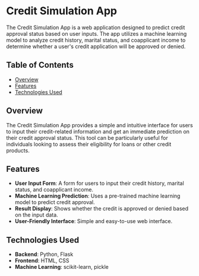 
# Credit Simulation App

The Credit Simulation App is a web application designed to predict credit approval status based on user inputs. The app utilizes a machine learning model to analyze credit history, marital status, and coapplicant income to determine whether a user's credit application will be approved or denied.

## Table of Contents

- [Overview](#overview)
- [Features](#features)
- [Technologies Used](#technologies-used)

## Overview

The Credit Simulation App provides a simple and intuitive interface for users to input their credit-related information and get an immediate prediction on their credit approval status. This tool can be particularly useful for individuals looking to assess their eligibility for loans or other credit products.

## Features

- **User Input Form**: A form for users to input their credit history, marital status, and coapplicant income.
- **Machine Learning Prediction**: Uses a pre-trained machine learning model to predict credit approval.
- **Result Display**: Shows whether the credit is approved or denied based on the input data.
- **User-Friendly Interface**: Simple and easy-to-use web interface.

## Technologies Used

- **Backend**: Python, Flask
- **Frontend**: HTML, CSS
- **Machine Learning**: scikit-learn, pickle

